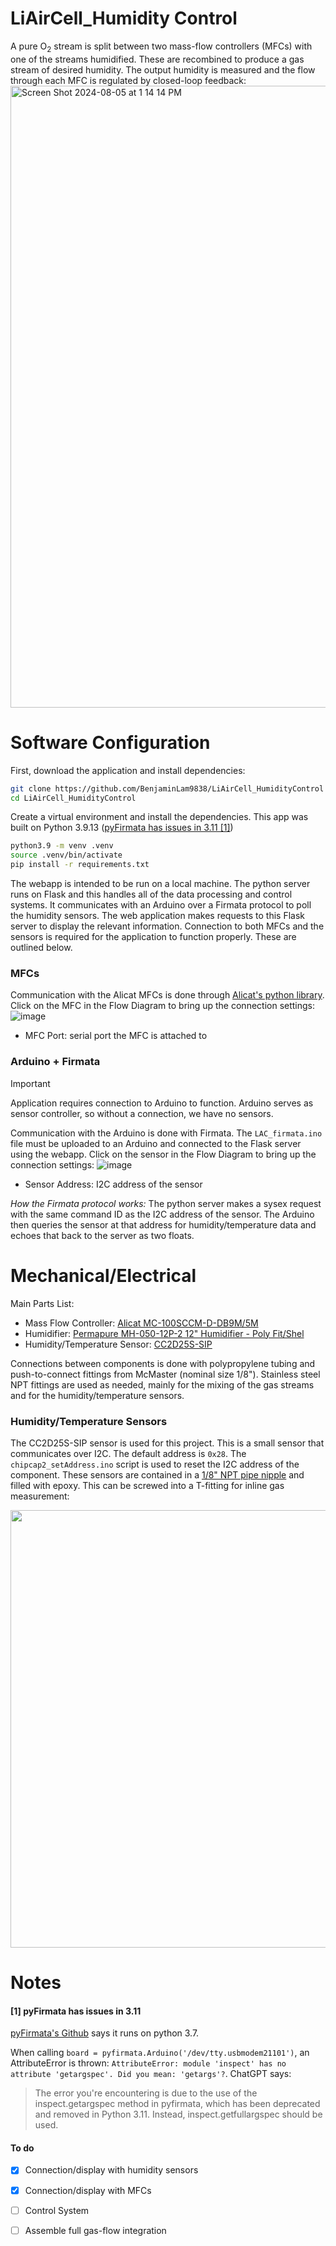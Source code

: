 LiAirCell_Humidity Control
===

A pure O<sub>2</sub> stream is split between two mass-flow controllers (MFCs) with one of the streams humidified. These are recombined to produce a gas stream of desired humidity.  The output humidity is measured and the flow through each MFC is regulated by closed-loop feedback: 
<img width="995" alt="Screen Shot 2024-08-05 at 1 14 14 PM" src="https://github.com/user-attachments/assets/d038017a-5368-4268-8c49-3c8b28e3675a">


Software Configuration
===
First, download the application and install dependencies:
```bash
git clone https://github.com/BenjaminLam9838/LiAirCell_HumidityControl
cd LiAirCell_HumidityControl
```

Create a virtual environment and install the dependencies.  This app was built on Python 3.9.13 ([pyFirmata has issues in 3.11 [1]](#1-pyfirmata-has-issues-in-311))
```bash
python3.9 -m venv .venv
source .venv/bin/activate
pip install -r requirements.txt
```

The webapp is intended to be run on a local machine.  The python server runs on Flask and this handles all of the data processing and control systems.  It communicates with an Arduino over a Firmata protocol to poll the humidity sensors.  The web application makes requests to this Flask server to display the relevant information.
Connection to both MFCs and the sensors is required for the application to function properly.  These are outlined below.

### MFCs
Communication with the Alicat MFCs is done through [Alicat's python library](https://www.alicat.com/using-your-alicat/alicat-python-and-command-prompt-communication/). Click on the MFC in the Flow Diagram to bring up the connection settings:
![image](https://github.com/user-attachments/assets/358e5860-da27-4229-aff6-899b0483c947)

- MFC Port: serial port the MFC is attached to

### Arduino + Firmata
> [!IMPORTANT]
> Application requires connection to Arduino to function. Arduino serves as sensor controller, so without a connection, we have no sensors.

Communication with the Arduino is done with Firmata.  The ```LAC_firmata.ino``` file must be uploaded to an Arduino and connected to the Flask server using the webapp.  Click on the sensor in the Flow Diagram to bring up the connection settings:
![image](https://github.com/user-attachments/assets/c39bb345-d019-4eba-9cba-07edf16e6e1d)

- Sensor Address: I2C address of the sensor

_How the Firmata protocol works:_
The python server makes a sysex request with the same command ID as the I2C address of the sensor.  The Arduino then queries the sensor at that address for humidity/temperature data and echoes that back to the server as two floats.


Mechanical/Electrical
===
Main Parts List:
- Mass Flow Controller: [Alicat MC-100SCCM-D-DB9M/5M](https://www.alicat.com/gas-products/laminar-dp-mass-flow-meters-and-controllers/)
- Humidifier: [Permapure MH-050-12P-2 12" Humidifier - Poly Fit/Shel](https://www.permapure.com/environmental-scientific/products/gas-humidification/mh-series-humidifiers/)
- Humidity/Temperature Sensor: [CC2D25S-SIP](https://www.digikey.com/en/products/detail/amphenol-advanced-sensors/CC2D25S-SIP/4732678)

Connections between components is done with polypropylene tubing and push-to-connect fittings from McMaster (nominal size 1/8").  Stainless steel NPT fittings are used as needed, mainly for the mixing of the gas streams and for the humidity/temperature sensors.

### Humidity/Temperature Sensors
The CC2D25S-SIP sensor is used for this project. This is a small sensor that communicates over I2C.  The default address is ```0x28```. The ```chipcap2_setAddress.ino``` script is used to reset the I2C address of the component.
These sensors are contained in a [1/8" NPT pipe nipple](https://www.mcmaster.com/4830K111/) and filled with epoxy.  This can be screwed into a T-fitting for inline gas measurement:

<p align="center">
<img src='https://github.com/user-attachments/assets/4dea40d3-c7f1-4583-9557-30a6555dddc7' width=700 align=center>
</p>


Notes
===
#### [1] pyFirmata has issues in 3.11
[pyFirmata's Github](https://github.com/tino/pyFirmata/tree/master) says it runs on python 3.7.

When calling ```board = pyfirmata.Arduino('/dev/tty.usbmodem21101')```, an AttributeError is thrown: ```AttributeError: module 'inspect' has no attribute 'getargspec'. Did you mean: 'getargs'?```.
ChatGPT says:
> The error you're encountering is due to the use of the inspect.getargspec method in pyfirmata, which has been deprecated and removed in Python 3.11. Instead, inspect.getfullargspec should be used.

#### To do
- [x] Connection/display with humidity sensors
- [x] Connection/display with MFCs
- [ ] Control System
- [ ] Assemble full gas-flow integration

